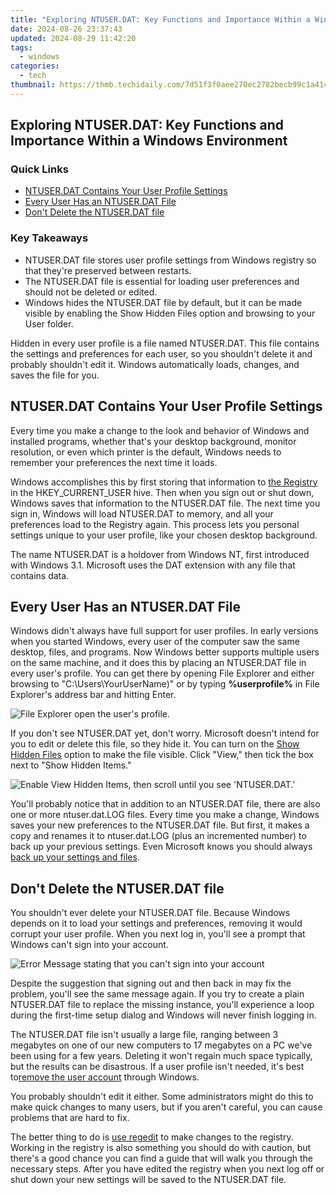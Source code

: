 ```yaml
---
title: "Exploring NTUSER.DAT: Key Functions and Importance Within a Windows Environment"
date: 2024-08-26 23:37:43
updated: 2024-08-29 11:42:20
tags:
  - windows
categories:
  - tech
thumbnail: https://thmb.techidaily.com/7d51f3f0aee270ec2782becb99c1a414abb8cba30f3dde81226f486e6ab605fb.jpg
---
```


## Exploring NTUSER.DAT: Key Functions and Importance Within a Windows Environment

### Quick Links

* [NTUSER.DAT Contains Your User Profile Settings](https://on-screen-recording.techidaily.com/make-every-gaming-moment-memorable-for-2024/)
* [Every User Has an NTUSER.DAT File](https://youtube-web.techidaily.com/h-hacks-for-youtubers-short-form-content-boosting-view-counts-effectively/)
* [Don't Delete the NTUSER.DAT file](https://extra-resources.techidaily.com/2024-approved-constructing-a-high-definition-pc-for-ultra-hd-video-production/)

### Key Takeaways

* NTUSER.DAT file stores user profile settings from Windows registry so that they're preserved between restarts.
* The NTUSER.DAT file is essential for loading user preferences and should not be deleted or edited.
* Windows hides the NTUSER.DAT file by default, but it can be made visible by enabling the Show Hidden Files option and browsing to your User folder.

 Hidden in every user profile is a file named NTUSER.DAT. This file contains the settings and preferences for each user, so you shouldn't delete it and probably shouldn't edit it. Windows automatically loads, changes, and saves the file for you.

##  NTUSER.DAT Contains Your User Profile Settings

 Every time you make a change to the look and behavior of Windows and installed programs, whether that's your desktop background, monitor resolution, or even which printer is the default, Windows needs to remember your preferences the next time it loads.

 Windows accomplishes this by first storing that information to [the Registry](https://facebook-record-videos.techidaily.com/new-economical-mic-options-for-youtube-vloggers-for-2024/) in the HKEY\_CURRENT\_USER hive. Then when you sign out or shut down, Windows saves that information to the NTUSER.DAT file. The next time you sign in, Windows will load NTUSER.DAT to memory, and all your preferences load to the Registry again. This process lets you personal settings unique to your user profile, like your chosen desktop background.

 The name NTUSER.DAT is a holdover from Windows NT, first introduced with Windows 3.1\. Microsoft uses the DAT extension with any file that contains data.

##  Every User Has an NTUSER.DAT File

 Windows didn't always have full support for user profiles. In early versions when you started Windows, every user of the computer saw the same desktop, files, and programs. Now Windows better supports multiple users on the same machine, and it does this by placing an NTUSER.DAT file in every user's profile. You can get there by opening File Explorer and either browsing to "C:\\Users\\YourUserName)" or by typing **%userprofile%** in File Explorer's address bar and hitting Enter. 

![File Explorer open the user's profile.](https://static1.howtogeekimages.com/wordpress/wp-content/uploads/2024/01/1-file-explorer-path.png) 

 If you don't see NTUSER.DAT yet, don't worry. Microsoft doesn't intend for you to edit or delete this file, so they hide it. You can turn on the [Show Hidden Files](https://tech-hub.techidaily.com/learn-ai-prompt-engineering-with-our-top-5-expert-led-online-courses/) option to make the file visible. Click "View," then tick the box next to "Show Hidden Items." 

![Enable View Hidden Items, then scroll until you see 'NTUSER.DAT.'](https://static1.howtogeekimages.com/wordpress/wp-content/uploads/2024/01/2-ntuserdat.png) 

 You'll probably notice that in addition to an NTUSER.DAT file, there are also one or more ntuser.dat.LOG files. Every time you make a change, Windows saves your new preferences to the NTUSER.DAT file. But first, it makes a copy and renames it to ntuser.dat.LOG (plus an incremented number) to back up your previous settings. Even Microsoft knows you should always [back up your settings and files](https://activate-lock.techidaily.com/in-2024-how-to-bypass-icloud-by-checkra1n-even-on-iphone-14-pro-max-if-youve-tried-everything-by-drfone-ios/).

##  Don't Delete the NTUSER.DAT file

 You shouldn't ever delete your NTUSER.DAT file. Because Windows depends on it to load your settings and preferences, removing it would corrupt your user profile. When you next log in, you'll see a prompt that Windows can't sign into your account.

![Error Message stating that you can't sign into your account](https://static1.howtogeekimages.com/wordpress/wp-content/uploads/2019/01/ntuser.png) 

 Despite the suggestion that signing out and then back in may fix the problem, you'll see the same message again. If you try to create a plain NTUSER.DAT file to replace the missing instance, you'll experience a loop during the first-time setup dialog and Windows will never finish logging in.

 The NTUSER.DAT file isn't usually a large file, ranging between 3 megabytes on one of our new computers to 17 megabytes on a PC we've been using for a few years. Deleting it won't regain much space typically, but the results can be disastrous. If a user profile isn't needed, it's best to[remove the user account](https://android-pokemon-go.techidaily.com/list-of-pokemon-go-joysticks-on-tecno-phantom-v-flip-drfone-by-drfone-virtual-android/) through Windows.

 You probably shouldn't edit it either. Some administrators might do this to make quick changes to many users, but if you aren't careful, you can cause problems that are hard to fix.

 The better thing to do is [use regedit](https://facebook-record-videos.techidaily.com/new-economical-mic-options-for-youtube-vloggers-for-2024/) to make changes to the registry. Working in the registry is also something you should do with caution, but there's a good chance you can find a guide that will walk you through the necessary steps. After you have edited the registry when you next log off or shut down your new settings will be saved to the NTUSER.DAT file.

<ins class="adsbygoogle"
     style="display:block"
     data-ad-format="autorelaxed"
     data-ad-client="ca-pub-7571918770474297"
     data-ad-slot="1223367746"></ins>



<ins class="adsbygoogle"
     style="display:block"
     data-ad-client="ca-pub-7571918770474297"
     data-ad-slot="8358498916"
     data-ad-format="auto"
     data-full-width-responsive="true"></ins>
